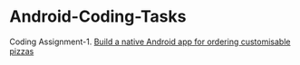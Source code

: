 # Android-Coding-Tasks

Coding Assignment-1. [Build a native Android app for ordering customisable pizzas](https://drive.google.com/file/d/1g75cSyhl-8ORtGo6NeFcfFFCb1KiSYCW/view?usp=sharing)
